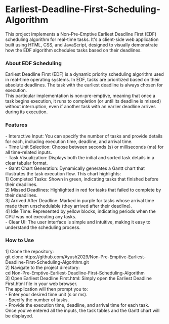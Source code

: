 # Earliest-Deadline-First-Scheduling-Algorithm

This project implements a Non-Pre-Emptive Earliest Deadline First (EDF) scheduling algorithm for real-time tasks. It's a client-side web application built using HTML, CSS, and JavaScript, designed to visually demonstrate how the EDF algorithm schedules tasks based on their deadlines.

<h3> About EDF Scheduling </h3>
Earliest Deadline First (EDF) is a dynamic priority scheduling algorithm used in real-time operating systems. In EDF, tasks are prioritized based on their absolute deadlines. The task with the earliest deadline is always chosen for execution. <br>
This particular implementation is non-pre-emptive, meaning that once a task begins execution, it runs to completion (or until its deadline is missed) without interruption, even if another task with an earlier deadline arrives during its execution.

<h3> Features </h3>
- Interactive Input: You can specify the number of tasks and provide details for each, including execution time, deadline, and arrival time. <br>
- Time Unit Selection: Choose between seconds (s) or milliseconds (ms) for all time-related inputs. <br>
- Task Visualization: Displays both the initial and sorted task details in a clear tabular format. <br>
- Gantt Chart Generation: Dynamically generates a Gantt chart that illustrates the task execution flow. This chart highlights: <br>
1] Completed Tasks: Shown in green, indicating tasks that finished before their deadlines. <br>
2] Missed Deadlines: Highlighted in red for tasks that failed to complete by their deadlines. <br>
3] Arrived After Deadline: Marked in purple for tasks whose arrival time made them unschedulable (they arrived after their deadline). <br>
4] Idle Time: Represented by yellow blocks, indicating periods when the CPU was not executing any tasks.<br>
- Clear UI: The user interface is simple and intuitive, making it easy to understand the scheduling process.<br>

<h3> How to Use </h3>
1] Clone the repository:  <br>
git clone https://github.com/Ayush2029/Non-Pre-Emptive-Earliest-Deadline-First-Scheduling-Algorithm.git <br>
2] Navigate to the project directory: <br>
cd Non-Pre-Emptive-Earliest-Deadline-First-Scheduling-Algorithm <br>
3] Open Earliest Deadline First.html: Simply open the Earliest Deadline First.html file in your web browser. <br>
The application will then prompt you to: <br>
- Enter your desired time unit (s or ms). <br>
- Specify the number of tasks. <br>
- Provide the execution time, deadline, and arrival time for each task. <br>
Once you've entered all the inputs, the task tables and the Gantt chart will be displayed. <br>
